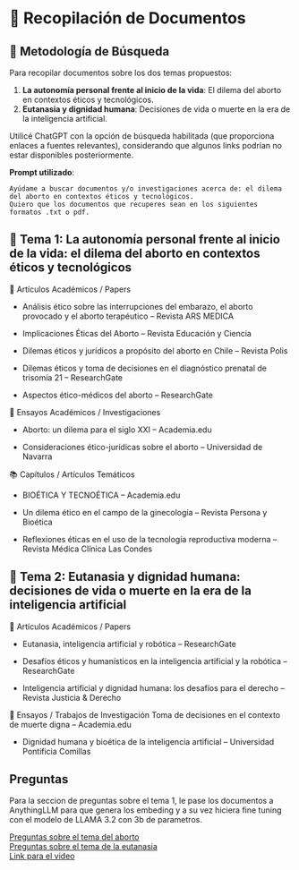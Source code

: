 # 📂 Recopilación de Documentos

## 📌 Metodología de Búsqueda
Para recopilar documentos sobre los dos temas propuestos:

1. **La autonomía personal frente al inicio de la vida**: El dilema del aborto en contextos éticos y tecnológicos.
2. **Eutanasia y dignidad humana**: Decisiones de vida o muerte en la era de la inteligencia artificial.

Utilicé ChatGPT con la opción de búsqueda habilitada (que proporciona enlaces a fuentes relevantes), considerando que algunos links podrían no estar disponibles posteriormente.

**Prompt utilizado**:
```plaintext
Ayúdame a buscar documentos y/o investigaciones acerca de: el dilema del aborto en contextos éticos y tecnológicos.
Quiero que los documentos que recuperes sean en los siguientes formatos .txt o pdf.
```

## 🧠 Tema 1: La autonomía personal frente al inicio de la vida: el dilema del aborto en contextos éticos y tecnológicos
🔬 Artículos Académicos / Papers  
- Análisis ético sobre las interrupciones del embarazo, el aborto provocado y el aborto terapéutico – Revista ARS MEDICA

- Implicaciones Éticas del Aborto – Revista Educación y Ciencia
- Dilemas éticos y jurídicos a propósito del aborto en Chile – Revista Polis

- Dilemas éticos y toma de decisiones en el diagnóstico prenatal de trisomía 21 – ResearchGate 
- Aspectos ético-médicos del aborto – ResearchGate

📘 Ensayos Académicos / Investigaciones
- Aborto: un dilema para el siglo XXI – Academia.edu

- Consideraciones ético-jurídicas sobre el aborto – Universidad de Navarra

📚 Capítulos / Artículos Temáticos
- BIOÉTICA Y TECNOÉTICA – Academia.edu

- Un dilema ético en el campo de la ginecología – Revista Persona y Bioética

- Reflexiones éticas en el uso de la tecnología reproductiva moderna – Revista Médica Clínica Las Condes

## 🤖 Tema 2: Eutanasia y dignidad humana: decisiones de vida o muerte en la era de la inteligencia artificial
🔬 Artículos Académicos / Papers  
- Eutanasia, inteligencia artificial y robótica – ResearchGate

- Desafíos éticos y humanísticos en la inteligencia artificial y la robótica – ResearchGate

- Inteligencia artificial y dignidad humana: los desafíos para el derecho – Revista Justicia & Derecho

📘 Ensayos / Trabajos de Investigación
Toma de decisiones en el contexto de muerte digna – Academia.edu

- Dignidad humana y bioética de la inteligencia artificial – Universidad Pontificia Comillas


## Preguntas
Para la seccion de preguntas sobre el tema 1, le pase los documentos a AnythingLLM para que genera los embeding y a su vez hiciera fine tuning con el modelo de LLAMA 3.2 con 3b de parametros.

[Preguntas sobre el tema del aborto](Tema1.md)  
[Preguntas sobre el tema de la eutanasia](Tema2.md)  
[Link para el video](https://drive.google.com/file/d/14xcnElHoGxxoOhig0mbRpFbCv4Q0YZO8/view?usp=sharing)


